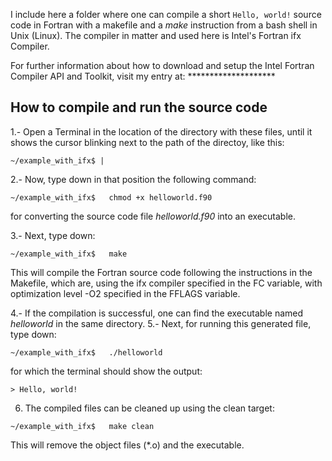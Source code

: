 I include here a folder where one can compile a short `Hello, world!` source code in Fortran with a makefile and a *make* instruction from a bash shell in Unix (Linux). The compiler in matter and used here is Intel's Fortran ifx Compiler.

For further information about how to download and setup the Intel Fortran Compiler API and Toolkit, visit my entry at: ********************

<h2>How to compile and run the source code</h2>

1.- Open a Terminal in the location of the directory with these files, until it shows the cursor blinking next to the path of the directoy, like this:

```
~/example_with_ifx$ |
```

2.- Now, type down in that position the following command:

```
~/example_with_ifx$   chmod +x helloworld.f90
```

for converting the source code file *helloworld.f90* into an executable.

3.- Next, type down:

``` 
~/example_with_ifx$   make
```

This will compile the Fortran source code following the instructions in the Makefile, which are, using the ifx compiler specified in the FC variable, with optimization level -O2 specified in the FFLAGS variable.

4.- If the compilation is successful, one can find the executable named *helloworld* in the same directory.
5.- Next, for running this generated file, type down:

```
~/example_with_ifx$   ./helloworld
```

for which the terminal should show the output:

```
> Hello, world!
```

6. The compiled files can be cleaned up using the clean target:

```
~/example_with_ifx$   make clean
```

This will remove the object files (*.o) and the executable.
